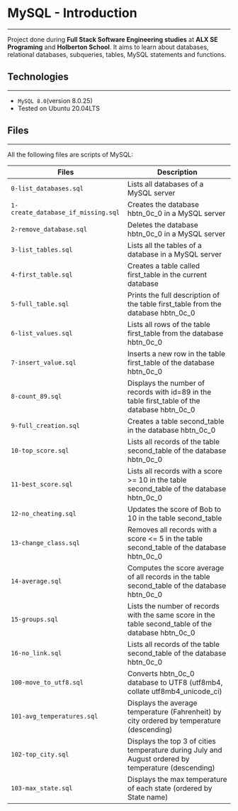 # MySQL - Introduction
---
Project done during **Full Stack Software Engineering studies** at **ALX SE Programing** and **Holberton School**. It aims to learn about databases, relational databases, subqueries, tables, MySQL statements and functions.

## Technologies
---
  * `MySQL 8.0`(version 8.0.25)
  * Tested on Ubuntu 20.04LTS
  
  ## Files
  ---
  All the following files are scripts of MySQL:
 
 |**Files**                      |**Description**
 |---------------------------------|--------------------
 |`0-list_databases.sql` | Lists all databases of a MySQL server
 |`1-create_database_if_missing.sql` | Creates the database hbtn_0c_0 in a MySQL server
 |`2-remove_database.sql` | Deletes the database hbtn_0c_0 in a MySQL server
 |`3-list_tables.sql` | Lists all the tables of a database in a MySQL server
 |`4-first_table.sql` | Creates a table called first_table in the current database
 |`5-full_table.sql` | Prints the full description of the table first_table from the database hbtn_0c_0
 |`6-list_values.sql` | Lists all rows of the table first_table from the database hbtn_0c_0
 |`7-insert_value.sql` | Inserts a new row in the table first_table of the database hbtn_0c_0
 |`8-count_89.sql` | Displays the number of records with id=89 in the table first_table of the database hbtn_0c_0
 |`9-full_creation.sql` | Creates a table second_table in the database hbtn_0c_0
 |`10-top_score.sql` | Lists all records of the table second_table of the database hbtn_0c_0
 |`11-best_score.sql` | Lists all records with a score >= 10 in the table second_table of the database hbtn_0c_0
 |`12-no_cheating.sql` | Updates the score of Bob to 10 in the table second_table
 |`13-change_class.sql` | Removes all records with a score <= 5 in the table second_table of the database hbtn_0c_0
 |`14-average.sql` | Computes the score average of all records in the table second_table of the database hbtn_0c_0
 |`15-groups.sql` | Lists the number of records with the same score in the table second_table of the database hbtn_0c_0
 |`16-no_link.sql` | Lists all records of the table second_table of the database hbtn_0c_0
 |`100-move_to_utf8.sql` | Converts hbtn_0c_0 database to UTF8 (utf8mb4, collate utf8mb4_unicode_ci)
 |`101-avg_temperatures.sql` | Displays the average temperature (Fahrenheit) by city ordered by temperature (descending)
 |`102-top_city.sql` | Displays the top 3 of cities temperature during July and August ordered by temperature (descending)
 |`103-max_state.sql` | Displays the max temperature of each state (ordered by State name)
